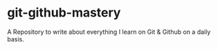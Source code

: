# git-github-mastery
A Repository to write about everything I learn on Git &amp; Github on a daily basis.
